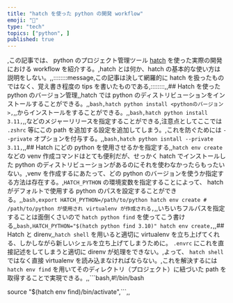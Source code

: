 ```yaml
---
title: "hatch を使った python の開発 workflow"
emoji: "🥚"
type: "tech"
topics: ["python", ]
published: true
---
```


,この記事では、 python のプロジェクト管理ツール [hatch](https://github.com/pypa/hatch) を使った実際の開発における workflow を紹介する。,hatch とは何か、hatch の基本的な使い方は説明をしない。,,::::::::message,この記事は決して網羅的に hatch を扱ったものではなく、覚え書き程度の tips を書いたものである,::::::::,,## Hatch を使った python のバージョン管理,,hatch では python のディストリビューションをインストールすることができる。,,```bash,hatch python install <pythonのバージョン>,```,,からインストールをすることができる。,,```bash,hatch python install 3.11,```,,などのメジャーリリースを指定することができる,注意点としてここでは `.zshrc` 等にこの path を追加する設定を追加してしまう。,これを防ぐためには `--private` オプションを付与する。,,```bash,hatch python isntall --private 3.11,```,,## Hatch にどの python を使用させるかを指定する,,`hatch env create` などの venv 作成コマンドはとても便利だが、せっかく hatch でインストールした python のディストリビューションがあるのにそれを使わなかったらもったいない。,venv を作成するにあたって、どの python のバージョンを使うか指定する方法は存在する。,`HATCH_PYTHON` の環境変数を指定することによって、 hatch がデフォルトで使用する python のパスを設定することができる。,,```bash,export HATCH_PYTHON=/path/to/python
hatch env create # /path/to/python が使用され virtualenv が作成される,```,,いちいちフルパスを指定することは面倒くさいので `hatch python find` を使ってこう書ける,,```bash,HATCH_PYTHON="$(hatch python find 3.10)" hatch env create,```,,## Hatch と direnv,,`hatch shell` を用いると適切に virtualenv を立ち上げてくれる、しかしながら新しいシェルを立ち上げてしまうために。 `.envrc` にこれを直接記述をしてしまうと適切に direnv が処理をできない。,よって、 `hatch shell` ではなく直接 virtualenv を読み込まなければならない。,これを解決するには `hatch env find` を用いてそのディレクトリ（プロジェクト）に紐づいた path を取得することで実現できる。,,```bash,#!/bin/bash

source "$(hatch env find)/bin/activate",```,,